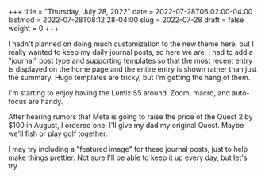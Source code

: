 +++
title = "Thursday, July 28, 2022"
date = 2022-07-28T06:02:00-04:00
lastmod = 2022-07-28T08:12:28-04:00
slug = 2022-07-28
draft = false
weight = 0
+++

I hadn't planned on doing much customization to the new theme here, but I really wanted to keep my daily journal posts, so here we are. I had to add a "journal" post type and supporting templates so that the most recent entry is displayed on the home page and the entire entry is shown rather than just the summary. Hugo templates are tricky, but I'm getting the hang of them.

I'm starting to enjoy having the Lumix S5 around. Zoom, macro, and auto-focus are handy.

After hearing rumors that Meta is going to raise the price of the Quest 2 by $100 in August, I ordered one. I'll give my dad my original Quest. Maybe we'll fish or play golf together.

I may try including a "featured image" for these journal posts, just to help make things prettier. Not sure I'll be able to keep it up every day, but let's try.

[//]: # "Exported with love from a post written in Org mode"
[//]: # "- https://github.com/kaushalmodi/ox-hugo"
